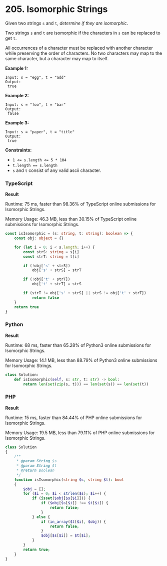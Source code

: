 # 205. Isomorphic Strings

Given two strings `s` and `t`, _determine if they are isomorphic_.

Two strings `s` and `t` are isomorphic if the characters in `s` can be replaced to get `t`.

All occurrences of a character must be replaced with another character while preserving the order of characters. No two characters may map to the same character, but a character may map to itself.

**Example 1:**

```
Input: s = "egg", t = "add"
Output:
 true
```

**Example 2:**

```
Input: s = "foo", t = "bar"
Output:
 false
```

**Example 3:**

```
Input: s = "paper", t = "title"
Output:
 true
```

**Constraints:**

* `1 <= s.length <= 5 * 104`
* `t.length == s.length`
* `s` and `t` consist of any valid ascii character.

### TypeScript

**Result**

Runtime: 75 ms, faster than 98.36% of TypeScript online submissions for Isomorphic Strings.

Memory Usage: 46.3 MB, less than 30.15% of TypeScript online submissions for Isomorphic Strings.

```typescript
const isIsomorphic = (s: string, t: string): boolean => {
    const obj: object = {}

    for (let i = 0; i < s.length; i++) {
        const strS: string = s[i]
        const strT: string = t[i]

        if (!obj['s' + strS])
            obj['s' + strS] = strT

        if (!obj['t' + strT])
            obj['t' + strT] = strS

        if (strT != obj['s' + strS] || strS != obj['t' + strT])
            return false
    }
    return true
}
```

### Python

**Result**

Runtime: 68 ms, faster than 65.28% of Python3 online submissions for Isomorphic Strings.&#x20;

Memory Usage: 14.1 MB, less than 88.79% of Python3 online submissions for Isomorphic Strings.

```python
class Solution:
    def isIsomorphic(self, s: str, t: str) -> bool:
        return len(set(zip(s, t))) == len(set(s)) == len(set(t))
```

### PHP

**Result**

Runtime: 15 ms, faster than 84.44% of PHP online submissions for Isomorphic Strings.

Memory Usage: 19.5 MB, less than 79.11% of PHP online submissions for Isomorphic Strings.

```php
class Solution
{
    /**
     * @param String $s
     * @param String $t
     * @return Boolean
     */
    function isIsomorphic(string $s, string $t): bool
    {
        $obj = [];
        for ($i = 0; $i < strlen($s); $i++) {
            if (isset($obj[$s[$i]])) {
                if ($obj[$s[$i]] !== $t[$i]) {
                    return false;
                }
            } else {
                if (in_array($t[$i], $obj)) {
                    return false;
                }
                $obj[$s[$i]] = $t[$i];
            }
        }
        return true;
    }
}
```
